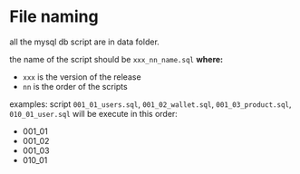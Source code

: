# File naming

all the mysql db script are in data folder.

the name of the script should be
`xxx_nn_name.sql`
**where:** 
 + `xxx` is the version of the release
 + `nn` is the order of the scripts
 
examples:
script `001_01_users.sql`, `001_02_wallet.sql`, `001_03_product.sql`, `010_01_user.sql` will be execute in this order:
 + 001_01
 + 001_02
 + 001_03
 + 010_01